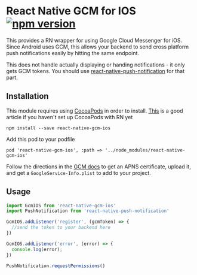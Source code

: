 # React Native GCM for IOS [![npm version](https://badge.fury.io/js/react-native-gcm-ios.svg)](http://badge.fury.io/js/react-native-gcm-ios)

This provides a RN wrapper for using Google Cloud Messenger for iOS. Since Android uses GCM, this allows your backend to send cross platform push notifications easily by hitting the same endpoint.

This does not handle actually displaying or handing notifications - it only gets GCM tokens. You should use [react-native-push-notification](https://github.com/zo0r/react-native-push-notification) for that part.

## Installation

This module requires using [CocoaPods](https://cocoapods.org/) in order to install. [This](https://blog.callstack.io/login-users-with-facebook-in-react-native-4b230b847899) is a good article if you haven't set up CocoaPods with RN yet

`npm install --save react-native-gcm-ios`

Add this pod to your podfile

`pod 'react-native-gcm-ios', :path => '../node_modules/react-native-gcm-ios'`

Follow the directions in the [GCM docs](https://developers.google.com/cloud-messaging/ios/client) to get an APNS certificate, upload it, and get a `GoogleService-Info.plist` to add to your project.

## Usage
```javascript
import GcmIOS from 'react-native-gcm-ios'
import PushNotification from 'react-native-push-notification'

GcmIOS.addListener('register', (gcmToken) => {
  //send the token to your backend here
})

GcmIOS.addListener('error', (error) => {
  console.log(error);
})

PushNotification.requestPermissions()
```

